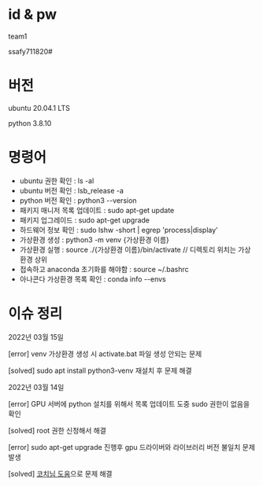 # id & pw

team1

ssafy711820#

# 버전

ubuntu 20.04.1 LTS

python 3.8.10





# 명령어

*  ubuntu 권한 확인 : ls -al
*  ubuntu 버전 확인 : lsb_release -a
*  python 버전 확인 : python3 --version
*  패키지 매니저 목록 업데이트 : sudo apt-get update
*  패키지 업그레이드 : sudo apt-get upgrade
*  하드웨어 정보 확인 :  sudo lshw -short | egrep 'process|display'
*  가상환경 생성 : python3 -m venv {가상환경 이름}
*  가상환경 실행 : source ./{가상환경 이름}/bin/activate    // 디렉토리 위치는 가상환경 상위
*  접속하고 anaconda 초기화를 해야함 : source ~/.bashrc
*  아나콘다 가상환경 목록 확인 : conda info --envs 

# 이슈 정리

2022년 03월 15일

[error] venv 가상환경 생성 시 activate.bat 파일 생성 안되는 문제

[solved] sudo apt install python3-venv 재설치 후 문제 해결

2022년 03월 14일

[error] GPU 서버에 python 설치를 위해서 목록 업데이트 도중 sudo 권한이 없음을 확인

[solved] root 권한 신청해서 해결

[error] sudo apt-get upgrade 진행후 gpu 드라이버와 라이브러리 버전 불일치 문제 발생

[solved] [코치님 도움](https://develop-ds.tistory.com/m/entry/Error-Failed-to-initialize-NVML-Driverlibrary-version-mismatch)으로 문제 해결

